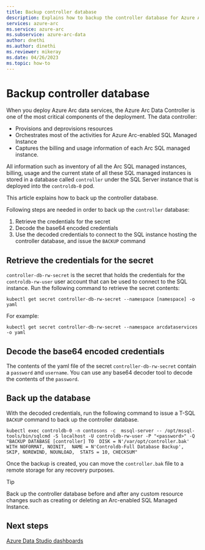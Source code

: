 ```yaml
---
title: Backup controller database
description: Explains how to backup the controller database for Azure Arc-enabled data services
services: azure-arc
ms.service: azure-arc
ms.subservice: azure-arc-data
author: dnethi
ms.author: dinethi
ms.reviewer: mikeray
ms.date: 04/26/2023
ms.topic: how-to
---
```


# Backup controller database 

When you deploy Azure Arc data services, the Azure Arc Data Controller is one of the most critical components of the deployment. The data controller:

- Provisions and deprovisions resources
- Orchestrates most of the activities for Azure Arc-enabled SQL Managed Instance
- Captures the billing and usage information of each Arc SQL managed instance. 

All information such as inventory of all the Arc SQL managed instances, billing, usage and the current state of all these SQL managed instances is stored in a database called `controller` under the SQL Server instance that is deployed into the `controldb-0` pod. 

This article explains how to back up the controller database.

Following steps are needed in order to back up the `controller` database:

1. Retrieve the credentials for the secret
1. Decode the base64 encoded credentials
1. Use the decoded credentials to connect to the SQL instance hosting the controller database, and issue the `BACKUP` command

## Retrieve the credentials for the secret

`controller-db-rw-secret` is the secret that holds the credentials for the `controldb-rw-user` user account that can be used to connect to the SQL instance. 
Run the following command to retrieve the secret contents:

```azurecli
kubectl get secret controller-db-rw-secret --namespace [namespace] -o yaml
```

For example:

```azurecli
kubectl get secret controller-db-rw-secret --namespace arcdataservices -o yaml
```

## Decode the base64 encoded credentials

The contents of the yaml file of the secret `controller-db-rw-secret` contain a `password` and `username`. You can use any base64 decoder tool to decode the contents of the `password`.

## Back up the database

With the decoded credentials, run the following command to issue a T-SQL `BACKUP` command to back up the controller database.

```azurecli
kubectl exec controldb-0 -n contosons -c  mssql-server -- /opt/mssql-tools/bin/sqlcmd -S localhost -U controldb-rw-user -P "<password>" -Q "BACKUP DATABASE [controller] TO  DISK = N'/var/opt/controller.bak' WITH NOFORMAT, NOINIT,  NAME = N'Controldb-Full Database Backup', SKIP, NOREWIND, NOUNLOAD,  STATS = 10, CHECKSUM"
```

Once the backup is created, you can move the `controller.bak` file to a remote storage for any recovery purposes. 

> [!TIP]
> Back up the controller database before and after any custom resource changes such as creating or deleting an Arc-enabled SQL Managed Instance.

## Next steps

[Azure Data Studio dashboards](azure-data-studio-dashboards.md)